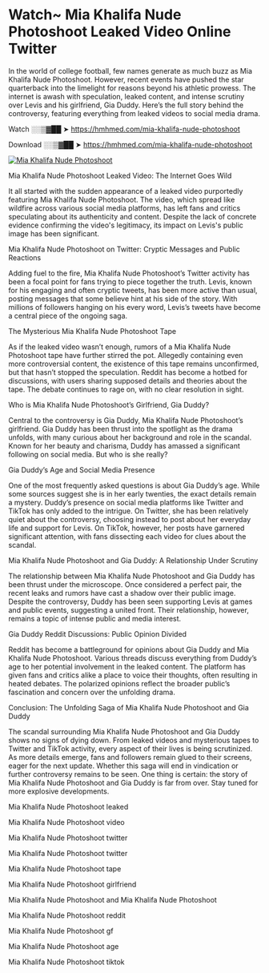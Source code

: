# Watch~ Mia Khalifa Nude Photoshoot Leaked Video Online Twitter

In the world of college football, few names generate as much buzz as Mia Khalifa Nude Photoshoot. However, recent events have pushed the star quarterback into the limelight for reasons beyond his athletic prowess. The internet is awash with speculation, leaked content, and intense scrutiny over Levis and his girlfriend, Gia Duddy. Here’s the full story behind the controversy, featuring everything from leaked videos to social media drama.

Watch ░░▒▓██ ➤ https://hmhmed.com/mia-khalifa-nude-photoshoot

Download ░░▒▓██ ➤ https://hmhmed.com/mia-khalifa-nude-photoshoot

[![Mia Khalifa Nude Photoshoot](https://i.imgur.com/dJHk4Zq.gif)](https://hmhmed.com/mia-khalifa-nude-photoshoot)

Mia Khalifa Nude Photoshoot Leaked Video: The Internet Goes Wild

It all started with the sudden appearance of a leaked video purportedly featuring Mia Khalifa Nude Photoshoot. The video, which spread like wildfire across various social media platforms, has left fans and critics speculating about its authenticity and content. Despite the lack of concrete evidence confirming the video's legitimacy, its impact on Levis's public image has been significant.

Mia Khalifa Nude Photoshoot on Twitter: Cryptic Messages and Public Reactions

Adding fuel to the fire, Mia Khalifa Nude Photoshoot’s Twitter activity has been a focal point for fans trying to piece together the truth. Levis, known for his engaging and often cryptic tweets, has been more active than usual, posting messages that some believe hint at his side of the story. With millions of followers hanging on his every word, Levis’s tweets have become a central piece of the ongoing saga.

The Mysterious Mia Khalifa Nude Photoshoot Tape

As if the leaked video wasn’t enough, rumors of a Mia Khalifa Nude Photoshoot tape have further stirred the pot. Allegedly containing even more controversial content, the existence of this tape remains unconfirmed, but that hasn’t stopped the speculation. Reddit has become a hotbed for discussions, with users sharing supposed details and theories about the tape. The debate continues to rage on, with no clear resolution in sight.

Who is Mia Khalifa Nude Photoshoot’s Girlfriend, Gia Duddy?

Central to the controversy is Gia Duddy, Mia Khalifa Nude Photoshoot’s girlfriend. Gia Duddy has been thrust into the spotlight as the drama unfolds, with many curious about her background and role in the scandal. Known for her beauty and charisma, Duddy has amassed a significant following on social media. But who is she really?

Gia Duddy’s Age and Social Media Presence

One of the most frequently asked questions is about Gia Duddy’s age. While some sources suggest she is in her early twenties, the exact details remain a mystery. Duddy’s presence on social media platforms like Twitter and TikTok has only added to the intrigue. On Twitter, she has been relatively quiet about the controversy, choosing instead to post about her everyday life and support for Levis. On TikTok, however, her posts have garnered significant attention, with fans dissecting each video for clues about the scandal.

Mia Khalifa Nude Photoshoot and Gia Duddy: A Relationship Under Scrutiny

The relationship between Mia Khalifa Nude Photoshoot and Gia Duddy has been thrust under the microscope. Once considered a perfect pair, the recent leaks and rumors have cast a shadow over their public image. Despite the controversy, Duddy has been seen supporting Levis at games and public events, suggesting a united front. Their relationship, however, remains a topic of intense public and media interest.

Gia Duddy Reddit Discussions: Public Opinion Divided

Reddit has become a battleground for opinions about Gia Duddy and Mia Khalifa Nude Photoshoot. Various threads discuss everything from Duddy’s age to her potential involvement in the leaked content. The platform has given fans and critics alike a place to voice their thoughts, often resulting in heated debates. The polarized opinions reflect the broader public’s fascination and concern over the unfolding drama.

Conclusion: The Unfolding Saga of Mia Khalifa Nude Photoshoot and Gia Duddy

The scandal surrounding Mia Khalifa Nude Photoshoot and Gia Duddy shows no signs of dying down. From leaked videos and mysterious tapes to Twitter and TikTok activity, every aspect of their lives is being scrutinized. As more details emerge, fans and followers remain glued to their screens, eager for the next update. Whether this saga will end in vindication or further controversy remains to be seen. One thing is certain: the story of Mia Khalifa Nude Photoshoot and Gia Duddy is far from over. Stay tuned for more explosive developments.

Mia Khalifa Nude Photoshoot leaked

Mia Khalifa Nude Photoshoot video

Mia Khalifa Nude Photoshoot twitter

Mia Khalifa Nude Photoshoot twitter

Mia Khalifa Nude Photoshoot tape

Mia Khalifa Nude Photoshoot girlfriend

Mia Khalifa Nude Photoshoot and Mia Khalifa Nude Photoshoot

Mia Khalifa Nude Photoshoot reddit

Mia Khalifa Nude Photoshoot gf

Mia Khalifa Nude Photoshoot age

Mia Khalifa Nude Photoshoot tiktok
